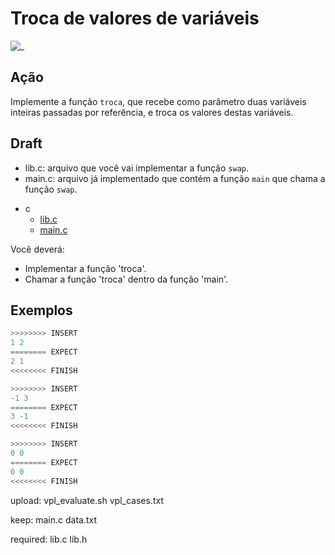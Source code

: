 # Troca de valores de variáveis

![_](https://raw.githubusercontent.com/qxcodefup/arcade/master/base/swap/cover.jpg)

## Ação

Implemente a função `troca`, que recebe como parâmetro duas variáveis inteiras passadas por referência, e troca os valores destas variáveis.


## Draft

- lib.c: arquivo que você vai implementar a função `swap`.
- main.c: arquivo já implementado que contém a função `main` que chama a função `swap`.

<!-- links .cache/draft -->
- c
  - [lib.c](https://github.com/qxcodefup/arcade/blob/master/base/swap/.cache/draft/c/lib.c)
  - [main.c](https://github.com/qxcodefup/arcade/blob/master/base/swap/.cache/draft/c/main.c)
<!-- links -->

Você deverá:

- Implementar a função 'troca'.
- Chamar a função 'troca' dentro da função 'main'.

## Exemplos

``` py
>>>>>>>> INSERT
1 2
======== EXPECT
2 1
<<<<<<<< FINISH
```

```py
>>>>>>>> INSERT
-1 3
======== EXPECT
3 -1
<<<<<<<< FINISH
```

```py
>>>>>>>> INSERT
0 0
======== EXPECT
0 0
<<<<<<<< FINISH
```


upload:
   vpl_evaluate.sh
   vpl_cases.txt

keep:
   main.c
   data.txt

required:
   lib.c
   lib.h